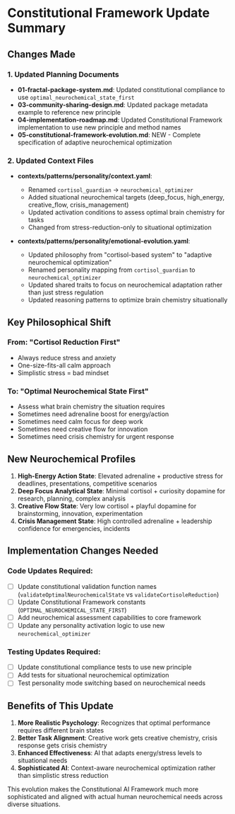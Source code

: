 # Constitutional Framework Update Summary

## Changes Made

### 1. **Updated Planning Documents**
- **01-fractal-package-system.md**: Updated constitutional compliance to use `optimal_neurochemical_state_first`
- **03-community-sharing-design.md**: Updated package metadata example to reference new principle
- **04-implementation-roadmap.md**: Updated Constitutional Framework implementation to use new principle and method names
- **05-constitutional-framework-evolution.md**: NEW - Complete specification of adaptive neurochemical optimization

### 2. **Updated Context Files**
- **contexts/patterns/personality/context.yaml**: 
  - Renamed `cortisol_guardian` → `neurochemical_optimizer`
  - Added situational neurochemical targets (deep_focus, high_energy, creative_flow, crisis_management)
  - Updated activation conditions to assess optimal brain chemistry for tasks
  - Changed from stress-reduction-only to situational optimization

- **contexts/patterns/personality/emotional-evolution.yaml**:
  - Updated philosophy from "cortisol-based system" to "adaptive neurochemical optimization"
  - Renamed personality mapping from `cortisol_guardian` to `neurochemical_optimizer`
  - Updated shared traits to focus on neurochemical adaptation rather than just stress regulation
  - Updated reasoning patterns to optimize brain chemistry situationally

## **Key Philosophical Shift**

### **From**: "Cortisol Reduction First"
- Always reduce stress and anxiety
- One-size-fits-all calm approach
- Simplistic stress = bad mindset

### **To**: "Optimal Neurochemical State First"
- Assess what brain chemistry the situation requires
- Sometimes need adrenaline boost for energy/action
- Sometimes need calm focus for deep work
- Sometimes need creative flow for innovation
- Sometimes need crisis chemistry for urgent response

## **New Neurochemical Profiles**

1. **High-Energy Action State**: Elevated adrenaline + productive stress for deadlines, presentations, competitive scenarios
2. **Deep Focus Analytical State**: Minimal cortisol + curiosity dopamine for research, planning, complex analysis
3. **Creative Flow State**: Very low cortisol + playful dopamine for brainstorming, innovation, experimentation
4. **Crisis Management State**: High controlled adrenaline + leadership confidence for emergencies, incidents

## **Implementation Changes Needed**

### **Code Updates Required**:
- [ ] Update constitutional validation function names (`validateOptimalNeurochemicalState` vs `validateCortisoleReduction`)
- [ ] Update Constitutional Framework constants (`OPTIMAL_NEUROCHEMICAL_STATE_FIRST`)
- [ ] Add neurochemical assessment capabilities to core framework
- [ ] Update any personality activation logic to use new `neurochemical_optimizer`

### **Testing Updates Required**:
- [ ] Update constitutional compliance tests to use new principle
- [ ] Add tests for situational neurochemical optimization
- [ ] Test personality mode switching based on neurochemical needs

## **Benefits of This Update**

1. **More Realistic Psychology**: Recognizes that optimal performance requires different brain states
2. **Better Task Alignment**: Creative work gets creative chemistry, crisis response gets crisis chemistry
3. **Enhanced Effectiveness**: AI that adapts energy/stress levels to situational needs
4. **Sophisticated AI**: Context-aware neurochemical optimization rather than simplistic stress reduction

This evolution makes the Constitutional AI Framework much more sophisticated and aligned with actual human neurochemical needs across diverse situations.